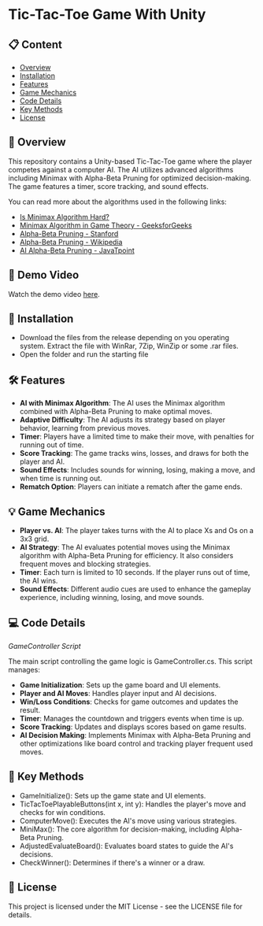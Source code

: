**Tic-Tac-Toe Game With Unity**
===========================

## 📋 Content
- [Overview](#-overview)
- [Installation](#-installation)
- [Features](#-features)
- [Game Mechanics](#-game-mechanics)
- [Code Details](#-code-details)
- [Key Methods](#-key-methods)
- [License](#-license)


📖 **Overview**
---------------
This repository contains a Unity-based Tic-Tac-Toe game where the player competes against a computer AI. The AI utilizes advanced algorithms including Minimax with Alpha-Beta Pruning for optimized decision-making. The game features a timer, score tracking, and sound effects.

You can read more about the algorithms used in the following links: 
- [Is Minimax Algorithm Hard?](https://locall.host/is-minimax-algorithm-hard/)
- [Minimax Algorithm in Game Theory - GeeksforGeeks](https://www.geeksforgeeks.org/minimax-algorithm-in-game-theory-set-1-introduction/)
- [Alpha-Beta Pruning - Stanford](https://cs.stanford.edu/people/eroberts/courses/soco/projects/2003-04/intelligent-search/alphabeta.html)
- [Alpha-Beta Pruning - Wikipedia](https://en.wikipedia.org/wiki/Alpha%E2%80%93beta_pruning)
- [AI Alpha-Beta Pruning - JavaTpoint](https://www.javatpoint.com/ai-alpha-beta-pruning)

## 🎥 Demo Video
<!-- <video width="640" height="480" controls>
  <source src="Demo Video/2024-09-12 22-46-11.mp4" type="video/mp4">
  Your browser does not support the video tag.
</video> -->
Watch the demo video [here](Demo%20Video/2024-09-12%2022-46-11.mp4).

🚀 **Installation**
-------------------
- Download the files from the release depending on you operating system. Extract the file with WinRar, 7Zip, WinZip or some .rar files.
- Open the folder and run the starting file

🛠️ **Features**
--------------------------
- **AI with Minimax Algorithm**: The AI uses the Minimax algorithm combined with Alpha-Beta Pruning to make optimal moves.
- **Adaptive Difficulty**: The AI adjusts its strategy based on player behavior, learning from previous moves.
- **Timer**: Players have a limited time to make their move, with penalties for running out of time.
- **Score Tracking**: The game tracks wins, losses, and draws for both the player and AI.
- **Sound Effects**: Includes sounds for winning, losing, making a move, and when time is running out.
- **Rematch Option**: Players can initiate a rematch after the game ends.

💡 **Game Mechanics**
------------
- **Player vs. AI**: The player takes turns with the AI to place Xs and Os on a 3x3 grid.
- **AI Strategy**: The AI evaluates potential moves using the Minimax algorithm with Alpha-Beta Pruning for efficiency. It also considers frequent moves and blocking strategies.
- **Timer**: Each turn is limited to 10 seconds. If the player runs out of time, the AI wins.
- **Sound Effects**: Different audio cues are used to enhance the gameplay experience, including winning, losing, and move sounds.

💻 **Code Details**
------------
*GameController Script*

The main script controlling the game logic is GameController.cs. This script manages:
- **Game Initialization**: Sets up the game board and UI elements.
- **Player and AI Moves**: Handles player input and AI decisions.
- **Win/Loss Conditions**: Checks for game outcomes and updates the result.
- **Timer**: Manages the countdown and triggers events when time is up.
- **Score Tracking**: Updates and displays scores based on game results.
- **AI Decision Making**: Implements Minimax with Alpha-Beta Pruning and other optimizations like board control and tracking player frequent used moves.

🔑 **Key Methods**
------------
- GameInitialize(): Sets up the game state and UI elements.
- TicTacToePlayableButtons(int x, int y): Handles the player's move and checks for win conditions.
- ComputerMove(): Executes the AI's move using various strategies.
- MiniMax(): The core algorithm for decision-making, including Alpha-Beta Pruning.
- AdjustedEvaluateBoard(): Evaluates board states to guide the AI's decisions.
- CheckWinner(): Determines if there's a winner or a draw.

📜 **License** 
--------------
This project is licensed under the MIT License - see the LICENSE file for details.
